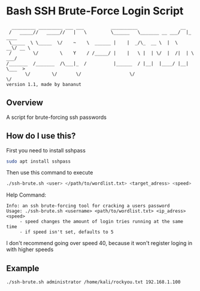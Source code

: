 # Bash SSH Brute-Force Login Script
```
  _________ _________ ___ ___          __________                __          
 /   _____//   _____//   |   \         \______   \_______ __ ___/  |_  ____  
 \_____  \ \_____  \/    ~    \  ______ |    |  _/\_  __ \  |  \   __\/ __ \ 
 /        \/        \    Y    / /_____/ |    |   \ |  | \/  |  /|  | \  ___/ 
/_______  /_______  /\___|_  /          |______  / |__|  |____/ |__|  \___  >
       \/        \/       \/                  \/                         \/
version 1.1, made by bananut
```

## Overview
A script for brute-forcing ssh passwords

## How do I use this?
First you need to install sshpass
```bash
sudo apt install sshpass
```
Then use this command to execute
```bash
./ssh-brute.sh <user> </path/to/wordlist.txt> <target_adress> <speed>
```
Help Command:
```
Info: an ssh brute-forcing tool for cracking a users password
Usage: ./ssh-brute.sh <username> <path/to/wordlist.txt> <ip_adress> <speed>
     - speed changes the amount of login tries running at the same time
     - if speed isn't set, defaults to 5
```
I don't recommend going over speed 40, because it won't register loging in with higher speeds

## Example
```bash
./ssh-brute.sh administrator /home/kali/rockyou.txt 192.168.1.100
```

